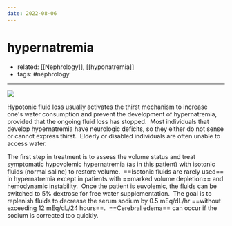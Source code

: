 ```yaml
---
date: 2022-08-06
---
```


# hypernatremia

- related: [[Nephrology]], [[hyponatremia]]
- tags: #nephrology
---

![](https://photos.thisispiggy.com/file/wikiFiles/20220806104058.png)

Hypotonic fluid loss usually activates the thirst mechanism to increase one's water consumption and prevent the development of hypernatremia, provided that the ongoing fluid loss has stopped.  Most individuals that develop hypernatremia have neurologic deficits, so they either do not sense or cannot express thirst.  Elderly or disabled individuals are often unable to access water.

The first step in treatment is to assess the volume status and treat symptomatic hypovolemic hypernatremia (as in this patient) with isotonic fluids (normal saline) to restore volume.  ==Isotonic fluids are rarely used== in hypernatremia except in patients with ==marked volume depletion== and hemodynamic instability.  Once the patient is euvolemic, the fluids can be switched to 5% dextrose for free water supplementation.  The goal is to replenish fluids to decrease the serum sodium by 0.5 mEq/dL/hr ==without exceeding 12 mEq/dL/24 hours==.  ==Cerebral edema== can occur if the sodium is corrected too quickly.
